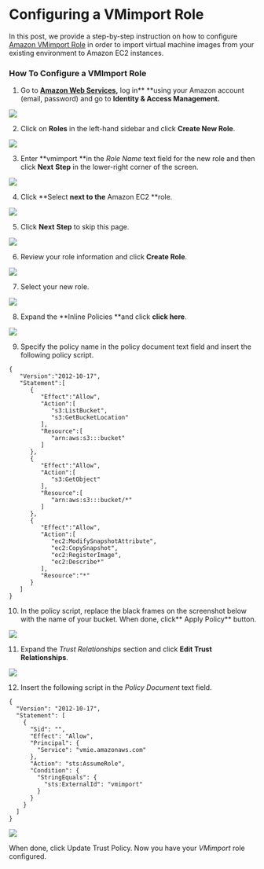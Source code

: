 # Configuring a VMimport Role

In this post, we provide a step-by-step instruction on how to configure [Amazon VMimport Role](https://aws.amazon.com/ec2/vm-import/) in order to import virtual machine images from your existing environment to Amazon EC2 instances.

### How To Configure a VMImport Role

1. Go to [**Amazon Web Services**](https://www.amazon.com/ap/signin?openid.assoc_handle=aws&openid.return_to=https://signin.aws.amazon.com/oauth?response_type=code&client_id=arn%3Aaws%3Aiam%3A%3A015428540659%3Auser%2Fhomepage&redirect_uri=https%3A%2F%2Fconsole.aws.amazon.com%2Fconsole%2Fhome%3Fstate%3DhashArgs%2523%26isauthcode%3Dtrue&noAuthCookie=true&openid.mode=checkid_setup&openid.ns=http://specs.openid.net/auth/2.0&openid.identity=http://specs.openid.net/auth/2.0/identifier_select&openid.claimed_id=http://specs.openid.net/auth/2.0/identifier_select&action=&disableCorpSignUp=&clientContext=&marketPlaceId=&poolName=&authCookies=&pageId=aws.ssop&siteState=registered,en_US&accountStatusPolicy=P1&sso=&openid.pape.preferred_auth_policies=MultifactorPhysical&openid.pape.max_auth_age=120&openid.ns.pape=http://specs.openid.net/extensions/pape/1.0&server=/ap/signin?ie=UTF8&accountPoolAlias=&forceMobileApp=0&language=en_US&forceMobileLayout=0&tag=viglink26740-20)**,** log in** **using your Amazon account \(email, password\) and go to **Identity & Access Management.**

![](../../../.gitbook/assets/image%20%282%29.png)

2. Click on **Roles** in the left-hand sidebar and click **Create New Role**.

![](../../../.gitbook/assets/image%20%2865%29.png)

3. Enter **vmimport **in the _Role Name_  text field for the new role and then click **Next** **Step** in the lower-right corner of the screen.

![](../../../.gitbook/assets/image%20%2818%29.png)

4. Click **Select **next to the** Amazon EC2 **role.

![](../../../.gitbook/assets/image%20%289%29.png)

5. Click **Next** **Step** to skip this page.

![](../../../.gitbook/assets/image%20%2859%29.png)

6. Review your role information and click **Create Role**.

![](../../../.gitbook/assets/image%20%2838%29.png)

7. Select your new role.

![](../../../.gitbook/assets/image%20%2829%29.png)

8. Expand the **Inline Policies **and click **click here**.

![](../../../.gitbook/assets/image%20%2839%29.png)

9. Specify the policy name in the policy document text field and insert the following policy script. 

```text
{
   "Version":"2012-10-17",
   "Statement":[
      {
         "Effect":"Allow",
         "Action":[
            "s3:ListBucket",
            "s3:GetBucketLocation"
         ],
         "Resource":[
            "arn:aws:s3:::bucket"
         ]
      },
      {
         "Effect":"Allow",
         "Action":[
            "s3:GetObject"
         ],
         "Resource":[
            "arn:aws:s3:::bucket/*"
         ]
      },
      {
         "Effect":"Allow",
         "Action":[
            "ec2:ModifySnapshotAttribute",
            "ec2:CopySnapshot",
            "ec2:RegisterImage",
            "ec2:Describe*"
         ],
         "Resource":"*"
      }
   ]
}
```

10. In the policy script, replace the black frames on the screenshot below with the name of your bucket. When done, click** Apply Policy** button.

![](../../../.gitbook/assets/image%20%2820%29.png)

11. Expand the _Trust Relationships_ section and click **Edit Trust Relationships**.

![](../../../.gitbook/assets/image%20%2871%29.png)

12. Insert the following script in the _Policy Document_ text field.

```text
{
  "Version": "2012-10-17",
  "Statement": [
    {
      "Sid": "",
      "Effect": "Allow",
      "Principal": {
        "Service": "vmie.amazonaws.com"
      },
      "Action": "sts:AssumeRole",
      "Condition": {
        "StringEquals": {
          "sts:ExternalId": "vmimport"
        }
      }
    }
  ]
}
```

![](../../../.gitbook/assets/image%20%2810%29.png)

When done, click Update Trust Policy. Now you have your _VMimport_ role configured.




